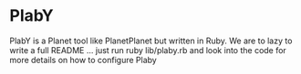 # PlabY
PlabY is a Planet tool like PlanetPlanet but written in Ruby. 
We are to lazy to write a full README ... just run ruby lib/plaby.rb and look into the code for more details on how to configure
Plaby
